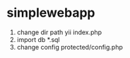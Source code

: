 simplewebapp
============

1. change dir path yii index.php 
2. import db *.sql
3. change config protected/config.php
